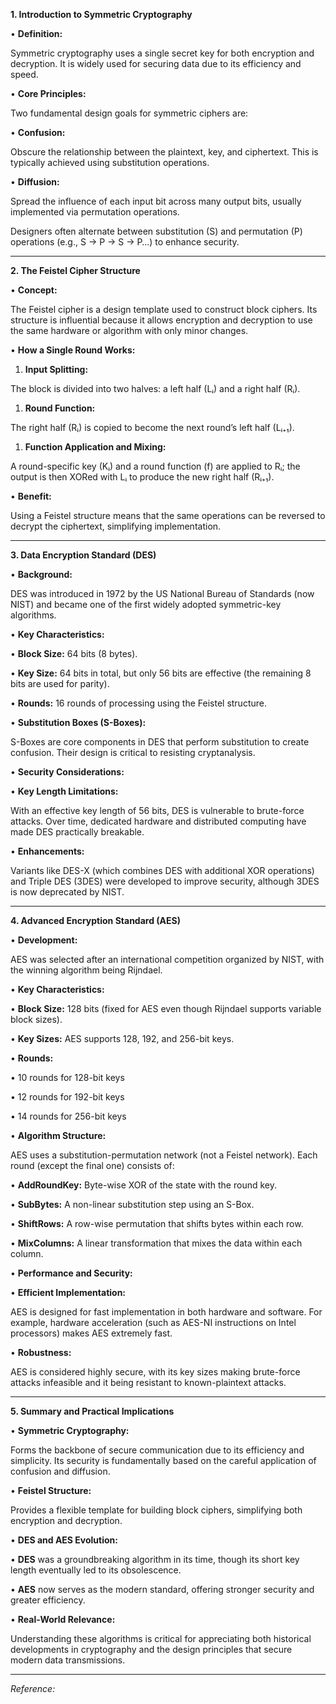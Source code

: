 
**1. Introduction to Symmetric Cryptography**

• **Definition:**

Symmetric cryptography uses a single secret key for both encryption and decryption. It is widely used for securing data due to its efficiency and speed.

• **Core Principles:**

Two fundamental design goals for symmetric ciphers are:

• **Confusion:**

Obscure the relationship between the plaintext, key, and ciphertext. This is typically achieved using substitution operations.

• **Diffusion:**

Spread the influence of each input bit across many output bits, usually implemented via permutation operations.

Designers often alternate between substitution (S) and permutation (P) operations (e.g., S → P → S → P…) to enhance security.

---

**2. The Feistel Cipher Structure**

• **Concept:**

The Feistel cipher is a design template used to construct block ciphers. Its structure is influential because it allows encryption and decryption to use the same hardware or algorithm with only minor changes.

• **How a Single Round Works:**

1. **Input Splitting:**

The block is divided into two halves: a left half (Lᵢ) and a right half (Rᵢ).

1. **Round Function:**

The right half (Rᵢ) is copied to become the next round’s left half (Lᵢ₊₁).

1. **Function Application and Mixing:**

A round-specific key (Kᵢ) and a round function (f) are applied to Rᵢ; the output is then XORed with Lᵢ to produce the new right half (Rᵢ₊₁).

• **Benefit:**

Using a Feistel structure means that the same operations can be reversed to decrypt the ciphertext, simplifying implementation.

---

**3. Data Encryption Standard (DES)**

• **Background:**

DES was introduced in 1972 by the US National Bureau of Standards (now NIST) and became one of the first widely adopted symmetric-key algorithms.

• **Key Characteristics:**

• **Block Size:** 64 bits (8 bytes).

• **Key Size:** 64 bits in total, but only 56 bits are effective (the remaining 8 bits are used for parity).

• **Rounds:** 16 rounds of processing using the Feistel structure.

• **Substitution Boxes (S-Boxes):**

S-Boxes are core components in DES that perform substitution to create confusion. Their design is critical to resisting cryptanalysis.

• **Security Considerations:**

• **Key Length Limitations:**

With an effective key length of 56 bits, DES is vulnerable to brute-force attacks. Over time, dedicated hardware and distributed computing have made DES practically breakable.

• **Enhancements:**

Variants like DES-X (which combines DES with additional XOR operations) and Triple DES (3DES) were developed to improve security, although 3DES is now deprecated by NIST.

---

**4. Advanced Encryption Standard (AES)**

• **Development:**

AES was selected after an international competition organized by NIST, with the winning algorithm being Rijndael.

• **Key Characteristics:**

• **Block Size:** 128 bits (fixed for AES even though Rijndael supports variable block sizes).

• **Key Sizes:** AES supports 128, 192, and 256-bit keys.

• **Rounds:**

• 10 rounds for 128-bit keys

• 12 rounds for 192-bit keys

• 14 rounds for 256-bit keys

• **Algorithm Structure:**

AES uses a substitution-permutation network (not a Feistel network). Each round (except the final one) consists of:

• **AddRoundKey:** Byte-wise XOR of the state with the round key.

• **SubBytes:** A non-linear substitution step using an S-Box.

• **ShiftRows:** A row-wise permutation that shifts bytes within each row.

• **MixColumns:** A linear transformation that mixes the data within each column.

• **Performance and Security:**

• **Efficient Implementation:**

AES is designed for fast implementation in both hardware and software. For example, hardware acceleration (such as AES-NI instructions on Intel processors) makes AES extremely fast.

• **Robustness:**

AES is considered highly secure, with its key sizes making brute-force attacks infeasible and it being resistant to known-plaintext attacks.

---

**5. Summary and Practical Implications**

• **Symmetric Cryptography:**

Forms the backbone of secure communication due to its efficiency and simplicity. Its security is fundamentally based on the careful application of confusion and diffusion.

• **Feistel Structure:**

Provides a flexible template for building block ciphers, simplifying both encryption and decryption.

• **DES and AES Evolution:**

• **DES** was a groundbreaking algorithm in its time, though its short key length eventually led to its obsolescence.

• **AES** now serves as the modern standard, offering stronger security and greater efficiency.

• **Real-World Relevance:**

Understanding these algorithms is critical for appreciating both historical developments in cryptography and the design principles that secure modern data transmissions.

---

_Reference:_